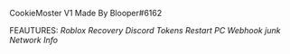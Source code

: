 CookieMoster V1 Made By Blooper#6162

FEAUTURES:
*Roblox Recovery*
*Discord Tokens*
*Restart PC*
*Webhook junk*
*Network Info*

